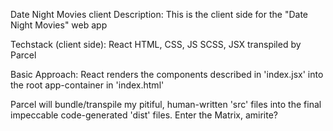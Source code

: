 Date Night Movies client
Description:
This is the client side for the "Date Night Movies" web app

Techstack (client side):
React
HTML, CSS, JS
SCSS, JSX transpiled by Parcel

Basic Approach:
React renders the components described in 'index.jsx' into the root app-container in 'index.html'

Parcel will bundle/transpile my pitiful, human-written 'src' files into the final impeccable code-generated 'dist' files. Enter the Matrix, amirite?